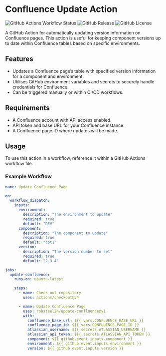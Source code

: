 # Confluence Update Action

![GitHub Actions Workflow Status](https://img.shields.io/github/actions/workflow/status/robsteel24/update-confluence/lint.yaml?branch=main)
![GitHub Release](https://img.shields.io/github/v/release/robsteel24/update-confluence)
![GitHub License](https://img.shields.io/github/license/robsteel24/update-confluence)

A GitHub Action for automatically updating version information on Confluence pages. This action is useful for keeping component versions up to date within Confluence tables based on specific environments.

## Features

- Updates a Confluence page’s table with specified version information for a component and environment.
- Utilises GitHub environment variables and secrets to securely handle credentials for Confluence.
- Can be triggered manually or within CI/CD workflows.

## Requirements

- A Confluence account with API access enabled.
- API token and base URL for your Confluence instance.
- A Confluence page ID where updates will be made.

## Usage

To use this action in a workflow, reference it within a GitHub Actions workflow file.

### Example Workflow

```yaml
name: Update Confluence Page

on:
  workflow_dispatch:
    inputs:
      environment:
        description: "The environment to update"
        required: true
        default: "DEV"
      component:
        description: "The component to update"
        required: true
        default: "cpt1"
      version:
        description: "The version number to set"
        required: true
        default: "2.3.4"

jobs:
  update-confluence:
    runs-on: ubuntu-latest

    steps:
      - name: Check out repository
        uses: actions/checkout@v4

      - name: Update Confluence Page
        uses: robsteel24/update-confluence@v1
        with:
          confluence_base_url: ${{ vars.CONFLUENCE_BASE_URL }}
          confluence_page_id: ${{ vars.CONFLUENCE_PAGE_ID }}
          atlassian_username: ${{ secrets.ATLASSIAN_USERNAME }}
          atlassian_api_token: ${{ secrets.ATLASSIAN_API_TOKEN }}
          component: ${{ github.event.inputs.component }}
          environment: ${{ github.event.inputs.environment }}
          version: ${{ github.event.inputs.version }}
